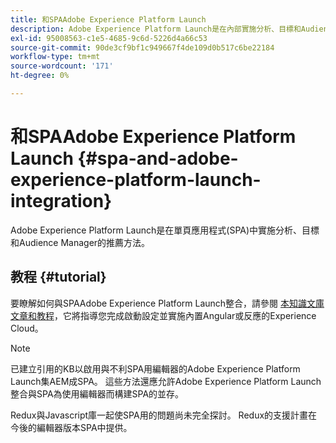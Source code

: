 ```yaml
---
title: 和SPAAdobe Experience Platform Launch
description: Adobe Experience Platform Launch是在內部實施分析、目標和Audience Manager的推薦方SPA法。
exl-id: 95008563-c1e5-4685-9c6d-5226d4a66c53
source-git-commit: 90de3cf9bf1c949667f4de109d0b517c6be22184
workflow-type: tm+mt
source-wordcount: '171'
ht-degree: 0%

---
```


# 和SPAAdobe Experience Platform Launch {#spa-and-adobe-experience-platform-launch-integration}

Adobe Experience Platform Launch是在單頁應用程式(SPA)中實施分析、目標和Audience Manager的推薦方法。

## 教程 {#tutorial}

要瞭解如何與SPAAdobe Experience Platform Launch整合，請參閱 [本知識文庫文章和教程](https://helpx.adobe.com/experience-manager/kt/integration/using/launch-reference-architecture-SPA-tutorial-implement.html)，它將指導您完成啟動設定並實施內置Angular或反應的Experience Cloud。

>[!NOTE]
>
>已建立引用的KB以啟用與不利SPA用編輯器的Adobe Experience Platform Launch集AEM成SPA。 這些方法還應允許Adobe Experience Platform Launch整合與SPA為使用編輯器而構建SPA的並存。
>
>Redux與Javascript庫一起使SPA用的問題尚未完全探討。 Redux的支援計畫在今後的編輯器版本SPA中提供。
